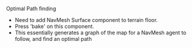 

Optimal Path finding
- Need to add NavMesh Surface component to terrain floor.
- Press 'bake' on this component.
- This essentially generates a graph of the map for a NavMesh agent to follow, and find an optimal path